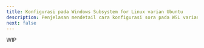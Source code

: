 ```yaml
---
title: Konfigurasi pada Windows Subsystem for Linux varian Ubuntu
description: Penjelasan mendetail cara konfigurasi sora pada WSL varian Ubuntu.
next: false
---
```


WIP
